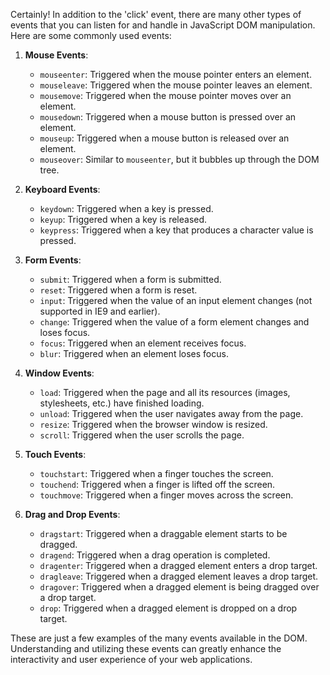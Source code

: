 Certainly! In addition to the 'click' event, there are many other types of events that you can listen for and handle in JavaScript DOM manipulation. Here are some commonly used events:

1. **Mouse Events**:

   - `mouseenter`: Triggered when the mouse pointer enters an element.
   - `mouseleave`: Triggered when the mouse pointer leaves an element.
   - `mousemove`: Triggered when the mouse pointer moves over an element.
   - `mousedown`: Triggered when a mouse button is pressed over an element.
   - `mouseup`: Triggered when a mouse button is released over an element.
   - `mouseover`: Similar to `mouseenter`, but it bubbles up through the DOM tree.

2. **Keyboard Events**:

   - `keydown`: Triggered when a key is pressed.
   - `keyup`: Triggered when a key is released.
   - `keypress`: Triggered when a key that produces a character value is pressed.

3. **Form Events**:

   - `submit`: Triggered when a form is submitted.
   - `reset`: Triggered when a form is reset.
   - `input`: Triggered when the value of an input element changes (not supported in IE9 and earlier).
   - `change`: Triggered when the value of a form element changes and loses focus.
   - `focus`: Triggered when an element receives focus.
   - `blur`: Triggered when an element loses focus.

4. **Window Events**:

   - `load`: Triggered when the page and all its resources (images, stylesheets, etc.) have finished loading.
   - `unload`: Triggered when the user navigates away from the page.
   - `resize`: Triggered when the browser window is resized.
   - `scroll`: Triggered when the user scrolls the page.

5. **Touch Events**:

   - `touchstart`: Triggered when a finger touches the screen.
   - `touchend`: Triggered when a finger is lifted off the screen.
   - `touchmove`: Triggered when a finger moves across the screen.

6. **Drag and Drop Events**:
   - `dragstart`: Triggered when a draggable element starts to be dragged.
   - `dragend`: Triggered when a drag operation is completed.
   - `dragenter`: Triggered when a dragged element enters a drop target.
   - `dragleave`: Triggered when a dragged element leaves a drop target.
   - `dragover`: Triggered when a dragged element is being dragged over a drop target.
   - `drop`: Triggered when a dragged element is dropped on a drop target.

These are just a few examples of the many events available in the DOM. Understanding and utilizing these events can greatly enhance the interactivity and user experience of your web applications.
